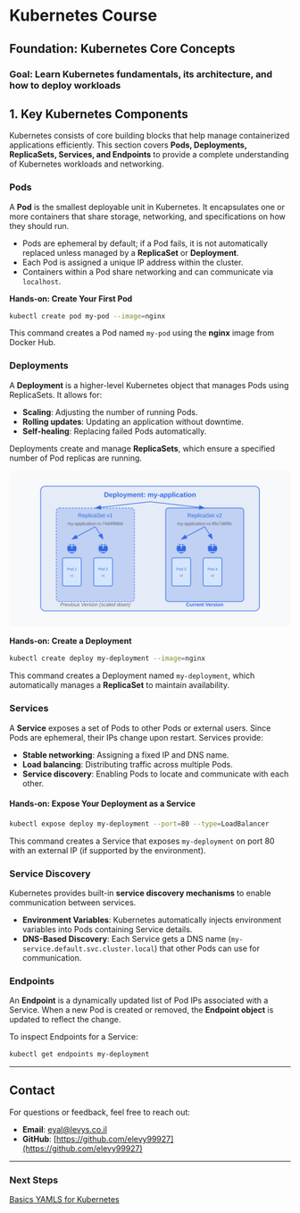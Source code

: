 # Kubernetes Course

## Foundation: Kubernetes Core Concepts

### Goal: Learn Kubernetes fundamentals, its architecture, and how to deploy workloads

## 1. Key Kubernetes Components

Kubernetes consists of core building blocks that help manage containerized applications efficiently. This section covers **Pods, Deployments, ReplicaSets, Services, and Endpoints** to provide a complete understanding of Kubernetes workloads and networking.

### Pods

A **Pod** is the smallest deployable unit in Kubernetes. It encapsulates one or more containers that share storage, networking, and specifications on how they should run.

- Pods are ephemeral by default; if a Pod fails, it is not automatically replaced unless managed by a **ReplicaSet** or **Deployment**.
- Each Pod is assigned a unique IP address within the cluster.
- Containers within a Pod share networking and can communicate via `localhost`.

**Hands-on: Create Your First Pod**
```sh
kubectl create pod my-pod --image=nginx
```
This command creates a Pod named `my-pod` using the **nginx** image from Docker Hub.

### Deployments

A **Deployment** is a higher-level Kubernetes object that manages Pods using ReplicaSets. It allows for:
- **Scaling**: Adjusting the number of running Pods.
- **Rolling updates**: Updating an application without downtime.
- **Self-healing**: Replacing failed Pods automatically.

Deployments create and manage **ReplicaSets**, which ensure a specified number of Pod replicas are running.

<img src="./images/kubernets_deployment.svg">

**Hands-on: Create a Deployment**
```sh
kubectl create deploy my-deployment --image=nginx
```
This command creates a Deployment named `my-deployment`, which automatically manages a **ReplicaSet** to maintain availability.

### Services

A **Service** exposes a set of Pods to other Pods or external users. Since Pods are ephemeral, their IPs change upon restart. Services provide:
- **Stable networking**: Assigning a fixed IP and DNS name.
- **Load balancing**: Distributing traffic across multiple Pods.
- **Service discovery**: Enabling Pods to locate and communicate with each other.

#### **Hands-on: Expose Your Deployment as a Service**
```sh
kubectl expose deploy my-deployment --port=80 --type=LoadBalancer
```
This command creates a Service that exposes `my-deployment` on port 80 with an external IP (if supported by the environment).

### Service Discovery

Kubernetes provides built-in **service discovery mechanisms** to enable communication between services.
- **Environment Variables**: Kubernetes automatically injects environment variables into Pods containing Service details.
- **DNS-Based Discovery**: Each Service gets a DNS name (`my-service.default.svc.cluster.local`) that other Pods can use for communication.

### Endpoints

An **Endpoint** is a dynamically updated list of Pod IPs associated with a Service. When a new Pod is created or removed, the **Endpoint object** is updated to reflect the change.

To inspect Endpoints for a Service:
```sh
kubectl get endpoints my-deployment
```


---
## **Contact**
For questions or feedback, feel free to reach out:
- **Email**: eyal@levys.co.il
- **GitHub**: [https://github.com/elevy99927](https://github.com/elevy99927)

---
### **Next Steps**
<A href="./Chapter-03.md">Basics  YAMLS for Kubernetes</A>